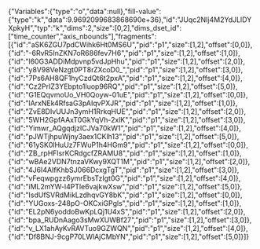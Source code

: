 {"Variables":{"type":"o","data":null},"fill-value":{"type":"k","data":9.9692099683868690e+36},"id":"JUqc2NIj4M2YdJLlDYXpkyH","typ":"k","dims":2,"size":[0,2],"dims_dset_id":["time_counter","axis_nbounds"],"fragments":[{"id":"aSK6ZGU7pdCWihk6Ht0MS6U","pid":"p1","size":[1,2],"offset":[0,0]},
{"id":"-6RvR5InZKN7oR686fev7H6","pid":"p1","size":[1,2],"offset":[1,0]},
{"id":"l60G3ADDiMdpvnp5vdJpHhu","pid":"p1","size":[1,2],"offset":[2,0]},
{"id":"y8V98VeNzgt0PT8rZXcoD0_","pid":"p1","size":[1,2],"offset":[3,0]},
{"id":"7Ps6AH8QF1hyCzdQt6t2pxA","pid":"p1","size":[1,2],"offset":[4,0]},
{"id":"Cz2PrIZ3YEbpto1luop96RQ","pid":"p1","size":[1,2],"offset":[5,0]},
{"id":"G1EQqvmoUo_VH0Qoyw-01uE","pid":"p1","size":[1,2],"offset":[0,0]},
{"id":"lArxNEk4RfsaG3pAIqvPXJR","pid":"p1","size":[1,2],"offset":[1,0]},
{"id":"ZvE8DIvUUJn3ymH1RrkqHUE","pid":"p1","size":[1,2],"offset":[2,0]},
{"id":"5WH2GpfAAxT0GkYqVh-2xlK","pid":"p1","size":[1,2],"offset":[3,0]},
{"id":"Yimwr_AQgqdjzICJVa70kW1","pid":"p1","size":[1,2],"offset":[4,0]},
{"id":"pJWTjhpuWjny3aex1CKlh13","pid":"p1","size":[1,2],"offset":[5,0]},
{"id":"61ySK0lHuUz7FWuP1h4HGm9","pid":"p1","size":[1,2],"offset":[0,0]},
{"id":"ZB_rpHFlsrKCRdgcfZRAMU8","pid":"p1","size":[1,2],"offset":[1,0]},
{"id":"wBAe2VDN7tnzaVKwy9XQT1M","pid":"p1","size":[1,2],"offset":[2,0]},
{"id":"4J6I4AIfKhbSJ066DcxgTgT","pid":"p1","size":[1,2],"offset":[3,0]},
{"id":"vFeqwpgzz6ymrEbsTzIgt0G","pid":"p1","size":[1,2],"offset":[4,0]},
{"id":"iML2mYW-l4PTle6vajkwXsw","pid":"p1","size":[1,2],"offset":[5,0]},
{"id":"IsdUfSVRdMikLzdhqvGY8bK","pid":"p1","size":[1,2],"offset":[0,0]},
{"id":"YUGoxs-248pO-OKCxiGPgls","pid":"p1","size":[1,2],"offset":[1,0]},
{"id":"EL2pN6yoddoBwKpLQj1U4xS","pid":"p1","size":[1,2],"offset":[2,0]},
{"id":"bpa_RUDnAago3sMwXUWBf27","pid":"p1","size":[1,2],"offset":[3,0]},
{"id":"v_LX1ahAyKvRAVTuo9GZWQN","pid":"p1","size":[1,2],"offset":[4,0]},
{"id":"Df8BNJ-9cgP70LWlAjCMbYN","pid":"p1","size":[1,2],"offset":[5,0]}]}